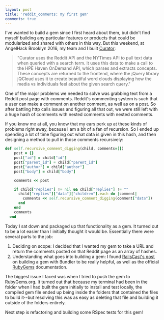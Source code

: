 ```yaml
---
layout: post
title: 'reddit_comments: my first gem'
comments: true
---
```

I've wanted to build a gem since I first heard about them, but didn't find myself building any particular features or products that could be modularized and shared with others in this way. But this weekend, at AngelHack Brooklyn 2016, my team and I built [Curator](https://github.com/mindplace/Curator-a-):

> "Curator uses the Reddit API and the NYTimes API to pull text data when queried with a search term. It uses this data to make a call to the HPE Haven OnDemand API, which parses and extracts concepts. These concepts are returned to the frontend, where the jQuery library jQCloud uses it to create beautiful word clouds displaying how the media vs individuals feel about the given search query."

One of the major problems we needed to solve was grabbing text from a Reddit post page with comments. Reddit's commenting system is such that a user can make a comment on another comment, as well as on a post. So after battling http calls issues and figuring all that out, we were still left with a huge hash of comments with nested comments with nested comments.

If you know me at all, you know that my ears perk up at these kinds of problems right away, because I am a bit of a fan of recursion. So I ended up spending a lot of time figuring out what data is given in this hash, and then designing a method to pull in those comments recursively:

```ruby
def self.recursive_comment_digging(child, comments=[])
    post = {}
    post["id"] = child["id"]
    post["parent_id"] = child["parent_id"]
    post["author"] = child["author"]
    post["body"] = child["body"]

    comments << post

    if child["replies"] != nil && child["replies"] != ""
      child["replies"]["data"]["children"].each do |comment|
        comments << self.recursive_comment_digging(comment["data"])
      end
    end
    comments
  end

```

Today I sat down and packaged up that functionality as a gem. It turned out to be a lot easier than I initially thought it would be. Essentially there were several parts to the job:

1. Deciding on scope: I decided that I wanted my gem to take a URL and return the comments posted on that Reddit page as an array of hashes.
2. Understanding what goes into building a gem: I found [RailsCast's post](http://railscasts.com/episodes/245-new-gem-with-bundler) on building a gem with Bundler to be really helpful, as well as the official [RubyGems](http://guides.rubygems.org/rubygems-basics/) documentation.

The biggest issue I faced was when I tried to push the gem to RubyGems.org. It turned out that because my terminal had been in the folder when I had built the gem initially to install and test locally, the compiled gem file ended up being inside the folders that contained the files to build it--but resolving this was as easy as deleting that file and building it outside of the folders entirely.

Next step is refactoring and building some RSpec tests for this gem!
